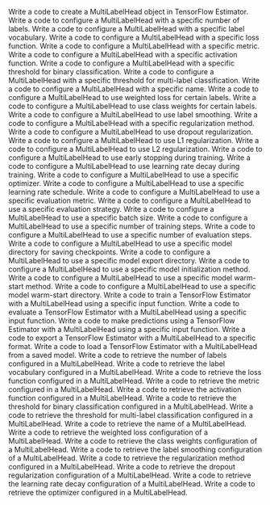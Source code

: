 Write a code to create a MultiLabelHead object in TensorFlow Estimator.
Write a code to configure a MultiLabelHead with a specific number of labels.
Write a code to configure a MultiLabelHead with a specific label vocabulary.
Write a code to configure a MultiLabelHead with a specific loss function.
Write a code to configure a MultiLabelHead with a specific metric.
Write a code to configure a MultiLabelHead with a specific activation function.
Write a code to configure a MultiLabelHead with a specific threshold for binary classification.
Write a code to configure a MultiLabelHead with a specific threshold for multi-label classification.
Write a code to configure a MultiLabelHead with a specific name.
Write a code to configure a MultiLabelHead to use weighted loss for certain labels.
Write a code to configure a MultiLabelHead to use class weights for certain labels.
Write a code to configure a MultiLabelHead to use label smoothing.
Write a code to configure a MultiLabelHead with a specific regularization method.
Write a code to configure a MultiLabelHead to use dropout regularization.
Write a code to configure a MultiLabelHead to use L1 regularization.
Write a code to configure a MultiLabelHead to use L2 regularization.
Write a code to configure a MultiLabelHead to use early stopping during training.
Write a code to configure a MultiLabelHead to use learning rate decay during training.
Write a code to configure a MultiLabelHead to use a specific optimizer.
Write a code to configure a MultiLabelHead to use a specific learning rate schedule.
Write a code to configure a MultiLabelHead to use a specific evaluation metric.
Write a code to configure a MultiLabelHead to use a specific evaluation strategy.
Write a code to configure a MultiLabelHead to use a specific batch size.
Write a code to configure a MultiLabelHead to use a specific number of training steps.
Write a code to configure a MultiLabelHead to use a specific number of evaluation steps.
Write a code to configure a MultiLabelHead to use a specific model directory for saving checkpoints.
Write a code to configure a MultiLabelHead to use a specific model export directory.
Write a code to configure a MultiLabelHead to use a specific model initialization method.
Write a code to configure a MultiLabelHead to use a specific model warm-start method.
Write a code to configure a MultiLabelHead to use a specific model warm-start directory.
Write a code to train a TensorFlow Estimator with a MultiLabelHead using a specific input function.
Write a code to evaluate a TensorFlow Estimator with a MultiLabelHead using a specific input function.
Write a code to make predictions using a TensorFlow Estimator with a MultiLabelHead using a specific input function.
Write a code to export a TensorFlow Estimator with a MultiLabelHead to a specific format.
Write a code to load a TensorFlow Estimator with a MultiLabelHead from a saved model.
Write a code to retrieve the number of labels configured in a MultiLabelHead.
Write a code to retrieve the label vocabulary configured in a MultiLabelHead.
Write a code to retrieve the loss function configured in a MultiLabelHead.
Write a code to retrieve the metric configured in a MultiLabelHead.
Write a code to retrieve the activation function configured in a MultiLabelHead.
Write a code to retrieve the threshold for binary classification configured in a MultiLabelHead.
Write a code to retrieve the threshold for multi-label classification configured in a MultiLabelHead.
Write a code to retrieve the name of a MultiLabelHead.
Write a code to retrieve the weighted loss configuration of a MultiLabelHead.
Write a code to retrieve the class weights configuration of a MultiLabelHead.
Write a code to retrieve the label smoothing configuration of a MultiLabelHead.
Write a code to retrieve the regularization method configured in a MultiLabelHead.
Write a code to retrieve the dropout regularization configuration of a MultiLabelHead.
Write a code to retrieve the learning rate decay configuration of a MultiLabelHead.
Write a code to retrieve the optimizer configured in a MultiLabelHead.